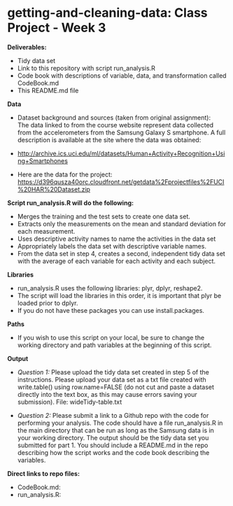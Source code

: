 # getting-and-cleaning-data: Class Project - Week 3

**Deliverables:**
- Tidy data set
- Link to this repository with script run_analysis.R
- Code book with descriptions of variable, data, and transformation called CodeBook.md
- This README.md file

**Data**
- Dataset background and sources (taken from original assignment):  
The data linked to from the course website represent data collected from the accelerometers from the Samsung Galaxy S smartphone. A full description is available at the site where the data was obtained: 
- http://archive.ics.uci.edu/ml/datasets/Human+Activity+Recognition+Using+Smartphones 

- Here are the data for the project: 
https://d396qusza40orc.cloudfront.net/getdata%2Fprojectfiles%2FUCI%20HAR%20Dataset.zip 

**Script run_analysis.R will do the following:**
- Merges the training and the test sets to create one data set.
- Extracts only the measurements on the mean and standard deviation for each measurement. 
- Uses descriptive activity names to name the activities in the data set
- Appropriately labels the data set with descriptive variable names. 
- From the data set in step 4, creates a second, independent tidy data set with the average of each variable for each activity and each subject.

**Libraries**
- run_analysis.R uses the following libraries: plyr, dplyr, reshape2.
- The script will load the libraries in this order, it is important that plyr be loaded prior to dplyr.
- If you do not have these packages you can use install.packages.

**Paths**
- If you wish to use this script on your local, be sure to change the working directory and path variables at the beginning of this script.

**Output**
- *Question 1:* Please upload the tidy data set created in step 5 of the instructions. Please upload your data set as a txt file created with write.table() using row.name=FALSE (do not cut and paste a dataset directly into the text box, as this may cause errors saving your submission).
File: wideTidy-table.txt

- *Question 2:* Please submit a link to a Github repo with the code for performing your analysis. The code should have a file run_analysis.R in the main directory that can be run as long as the Samsung data is in your working directory. The output should be the tidy data set you submitted for part 1. You should include a README.md in the repo describing how the script works and the code book describing the variables.

**Direct links to repo files:**
- CodeBook.md: 
- run_analysis.R: 


